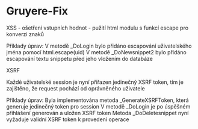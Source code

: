 ﻿# Gruyere-Fix
 
XSS - ošetření vstupních hodnot - pužití html modulu s funkcí escape pro konverzi znaků

Příklady úprav:
V metodě _DoLogin bylo přidáno escapování uživatelského jména pomocí html.escape(uid)
V metodě _DoNewsnippet2 bylo přidáno escapování textu snippetu před jeho vložením do databáze


XSRF

Každé uživatelské session je nyní přiřazen jedinečný XSRF token, tím je zajištěno, že request pochází od oprávněného uživatele

Příklady úprav:
Byla implementována metoda _GenerateXSRFToken, která generuje jedinečný token pro session
V metodě _DoLogin je po úspěšném přihlášení generován a uložen XSRF token
Metoda _DoDeletesnippet nyní vyžaduje validní XSRF token k provedení operace
